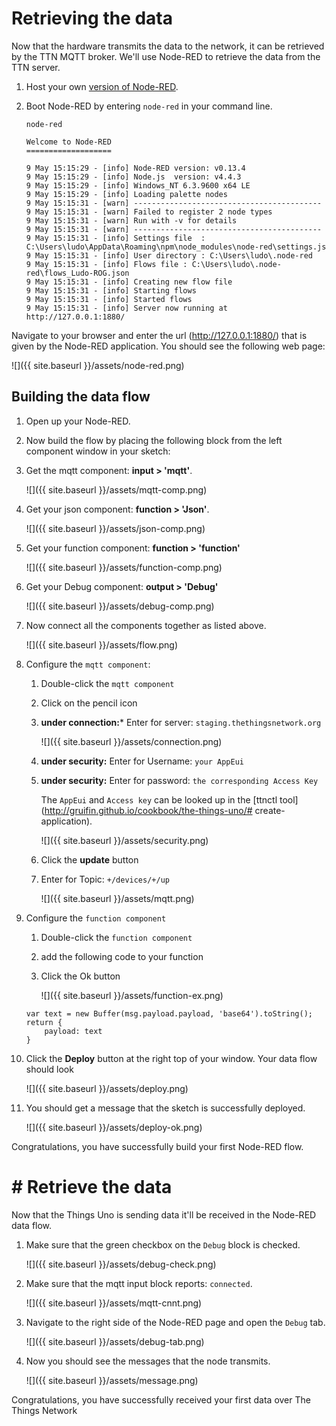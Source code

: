 # Retrieving the data

Now that the hardware transmits the data to the network, it can be retrieved by the TTN MQTT broker. We'll use Node-RED to retrieve the data from the TTN server.

1. Host your own [version of Node-RED](http://nodered.org/docs/).
2. Boot Node-RED by entering `node-red` in your command line.

    ```
    node-red

    Welcome to Node-RED
    ===================

    9 May 15:15:29 - [info] Node-RED version: v0.13.4
    9 May 15:15:29 - [info] Node.js  version: v4.4.3
    9 May 15:15:29 - [info] Windows_NT 6.3.9600 x64 LE
    9 May 15:15:29 - [info] Loading palette nodes
    9 May 15:15:31 - [warn] ------------------------------------------
    9 May 15:15:31 - [warn] Failed to register 2 node types
    9 May 15:15:31 - [warn] Run with -v for details
    9 May 15:15:31 - [warn] ------------------------------------------
    9 May 15:15:31 - [info] Settings file  : C:\Users\ludo\AppData\Roaming\npm\node_modules\node-red\settings.js
    9 May 15:15:31 - [info] User directory : C:\Users\ludo\.node-red
    9 May 15:15:31 - [info] Flows file : C:\Users\ludo\.node-red\flows_Ludo-ROG.json
    9 May 15:15:31 - [info] Creating new flow file
    9 May 15:15:31 - [info] Starting flows
    9 May 15:15:31 - [info] Started flows
    9 May 15:15:31 - [info] Server now running at http://127.0.0.1:1880/
    ```

Navigate to your browser and enter the url (http://127.0.0.1:1880/) that is given by the Node-RED application. You should see the following web page:

![]({{ site.baseurl }}/assets/node-red.png)

## Building the data flow

1. Open up your Node-RED.
2. Now build the flow by placing the following block from the left component window in your sketch:
  1. Get the mqtt component:         **input > 'mqtt'**.

        ![]({{ site.baseurl }}/assets/mqtt-comp.png)       

  2. Get your json component:      **function > 'Json'**.

        ![]({{ site.baseurl }}/assets/json-comp.png)

  3. Get your function component:   **function > 'function'**

        ![]({{ site.baseurl }}/assets/function-comp.png)

  4. Get your Debug component:      **output > 'Debug'**

        ![]({{ site.baseurl }}/assets/debug-comp.png)

4. Now connect all the components together as listed above.

     ![]({{ site.baseurl }}/assets/flow.png)

5. Configure the `mqtt component`:
    1. Double-click the `mqtt component`
    2. Click on the pencil icon
    3. **under connection:***   Enter for server:   `staging.thethingsnetwork.org`

         ![]({{ site.baseurl }}/assets/connection.png)

    4. **under security:**      Enter for Username: `your AppEui`
    5. **under security:**      Enter for password: `the corresponding Access Key`

        The `AppEui` and `Access key` can be looked up in the [ttnctl tool](http://gruifin.github.io/cookbook/the-things-uno/# create-application).

        ![]({{ site.baseurl }}/assets/security.png)

    6. Click the **update** button
    7. Enter for Topic: `+/devices/+/up`

        ![]({{ site.baseurl }}/assets/mqtt.png)

6. Configure the `function component`
    1. Double-click the `function component`
    2. add the following code to your function
    3. Click the Ok button

        ![]({{ site.baseurl }}/assets/function-ex.png)

    ```
    var text = new Buffer(msg.payload.payload, 'base64').toString();
    return {
        payload: text
    }
    ```

7. Click the **Deploy** button at the right top of your window. Your data flow should look

     ![]({{ site.baseurl }}/assets/deploy.png)

8. You should get a message that the sketch is successfully deployed.

     ![]({{ site.baseurl }}/assets/deploy-ok.png)

<aside class = 'success'>
    Congratulations, you have successfully build your first Node-RED flow.    
</aside>

# # Retrieve the data

Now that the Things Uno is sending data it'll be received in the Node-RED data flow.

1. Make sure that the green checkbox on the `Debug` block is checked.

    ![]({{ site.baseurl }}/assets/debug-check.png)

2. Make sure that the mqtt input block reports: `connected`.

    ![]({{ site.baseurl }}/assets/mqtt-cnnt.png)

3. Navigate to the right side of the Node-RED page and open the `Debug` tab.

    ![]({{ site.baseurl }}/assets/debug-tab.png)

4. Now you should see the messages that the node transmits.

    ![]({{ site.baseurl }}/assets/message.png)

<aside class = 'success'>
    Congratulations, you have successfully received your first data over The Things Network
</aside>
